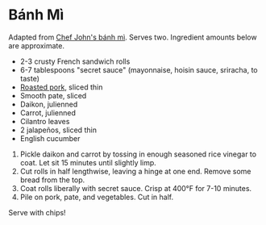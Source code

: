 # Bánh Mì

Adapted from [Chef John's bánh mì](http://foodwishes.blogspot.com/2016/01/pan-roasted-5-spice-pork-loin-pleasing.html). Serves two. Ingredient amounts below are approximate.

- 2-3 crusty French sandwich rolls
- 6-7 tablespoons "secret sauce" (mayonnaise, hoisin sauce, sriracha, to taste)
- [Roasted pork](five-spice-pork-loin.md), sliced thin
- Smooth pate, sliced
- Daikon, julienned
- Carrot, julienned
- Cilantro leaves
- 2 jalapeños, sliced thin
- English cucumber

1. Pickle daikon and carrot by tossing in enough seasoned rice vinegar to coat. Let sit 15 minutes until slightly limp.
2. Cut rolls in half lengthwise, leaving a hinge at one end. Remove some bread from the top.
3. Coat rolls liberally with secret sauce. Crisp at 400&deg;F for 7-10 minutes.
4. Pile on pork, pate, and vegetables. Cut in half.

Serve with chips!
